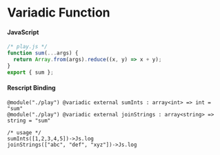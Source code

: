# Variadic Function
#### JavaScript
```JavaScript
/* play.js */
function sum(...args) {
  return Array.from(args).reduce((x, y) => x + y);
}
export { sum };
```

#### Rescript Binding
```reasonml
@module("./play") @variadic external sumInts : array<int> => int = "sum"
@module("./play") @variadic external joinStrings : array<string> => string = "sum"

/* usage */
sumInts([1,2,3,4,5])->Js.log
joinStrings(["abc", "def", "xyz"])->Js.log
```

